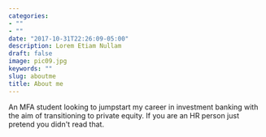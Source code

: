 ```yaml
---
categories:
- ""
- ""
date: "2017-10-31T22:26:09-05:00"
description: Lorem Etiam Nullam
draft: false
image: pic09.jpg
keywords: ""
slug: aboutme
title: About me 
---
```


An MFA student looking to jumpstart my career in investment banking with the aim of transitioning to private equity. If you are an HR person just pretend you didn't read that.